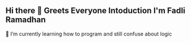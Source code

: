 ## Hi there 👋 Greets Everyone Intoduction I'm Fadli Ramadhan

🌱 I’m currently learning how to program and still confuse about logic
